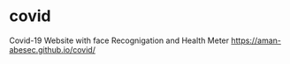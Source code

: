 # covid
Covid-19 Website with face Recognigation and Health Meter
https://aman-abesec.github.io/covid/
